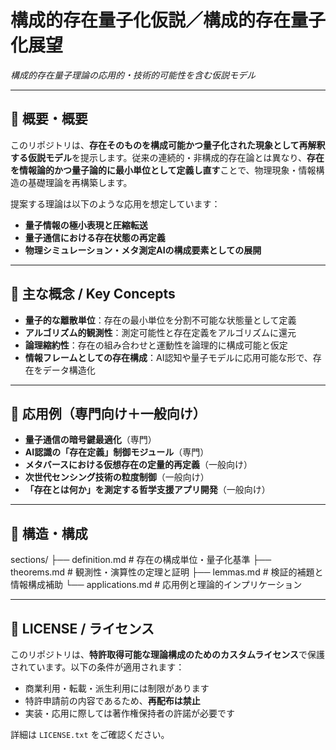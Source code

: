 # 構成的存在量子化仮説／構成的存在量子化展望
_構成的存在量子理論の応用的・技術的可能性を含む仮説モデル_

---

## 🧠 概要・概要

このリポジトリは、**存在そのものを構成可能かつ量子化された現象として再解釈する仮説モデル**を提示します。従来の連続的・非構成的存在論とは異なり、**存在を情報論的かつ量子論的に最小単位として定義し直す**ことで、物理現象・情報構造の基礎理論を再構築します。

提案する理論は以下のような応用を想定しています：

- **量子情報の極小表現と圧縮転送**
- **量子通信における存在状態の再定義**
- **物理シミュレーション・メタ測定AIの構成要素としての展開**

---

## 🧩 主な概念 / Key Concepts

- **量子的な離散単位**：存在の最小単位を分割不可能な状態量として定義
- **アルゴリズム的観測性**：測定可能性と存在定義をアルゴリズムに還元
- **論理縮約性**：存在の組み合わせと運動性を論理的に構成可能と仮定
- **情報フレームとしての存在構成**：AI認知や量子モデルに応用可能な形で、存在をデータ構造化

---

## 🧪 応用例（専門向け＋一般向け）

- **量子通信の暗号鍵最適化**（専門）
- **AI認識の「存在定義」制御モジュール**（専門）
- **メタバースにおける仮想存在の定量的再定義**（一般向け）
- **次世代センシング技術の粒度制御**（一般向け）
- **「存在とは何か」を測定する哲学支援アプリ開発**（一般向け）

---

## 🧱 構造・構成

sections/ ├── definition.md         # 存在の構成単位・量子化基準 ├── theorems.md           # 観測性・演算性の定理と証明 ├── lemmas.md             # 検証的補題と情報構成補助 └── applications.md       # 応用例と理論的インプリケーション

---

## 📄 LICENSE / ライセンス

このリポジトリは、**特許取得可能な理論構成のためのカスタムライセンス**で保護されています。以下の条件が適用されます：

- 商業利用・転載・派生利用には制限があります
- 特許申請前の内容であるため、**再配布は禁止**
- 実装・応用に際しては著作権保持者の許諾が必要です

詳細は `LICENSE.txt` をご確認ください。
